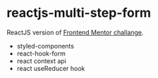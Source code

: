 # reactjs-multi-step-form
ReactJS version of [Frontend Mentor challange](https://www.frontendmentor.io/challenges/multistep-form-YVAnSdqQBJ).
- styled-components
- react-hook-form
- react context api
- react useReducer hook
